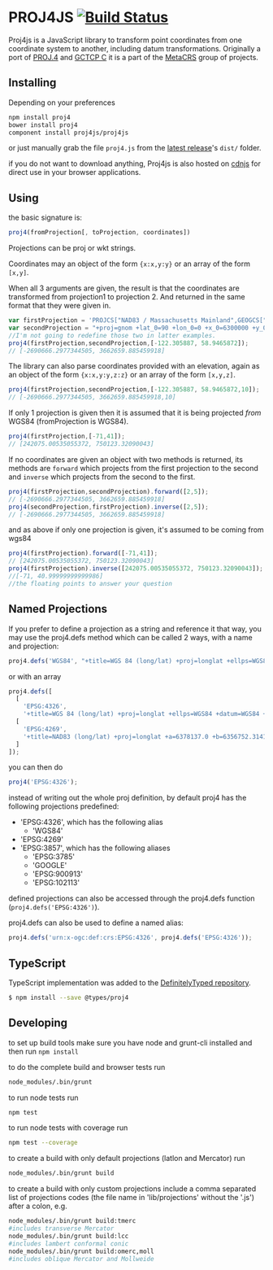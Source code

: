 # PROJ4JS [![Build Status](https://travis-ci.org/proj4js/proj4js.svg)](https://travis-ci.org/proj4js/proj4js)

Proj4js is a JavaScript library to transform point coordinates from one coordinate system to another, including datum transformations.
Originally a port of [PROJ.4](http://trac.osgeo.org/proj/) and [GCTCP C](http://edcftp.cr.usgs.gov/pub//software/gctpc) it is
a part of the [MetaCRS](http://wiki.osgeo.org/wiki/MetaCRS) group of projects.

## Installing

Depending on your preferences

```bash
npm install proj4
bower install proj4
component install proj4js/proj4js
```

or just manually grab the file `proj4.js` from the [latest release](https://github.com/proj4js/proj4js/releases)'s `dist/` folder.

if you do not want to download anything, Proj4js is also hosted on [cdnjs](http://www.cdnjs.com/libraries/proj4js) for direct use in your browser applications.

## Using

the basic signature is:

```javascript
proj4(fromProjection[, toProjection, coordinates])
```

Projections can be proj or wkt strings.

Coordinates may an object of the form `{x:x,y:y}` or an array of the form `[x,y]`.

When all 3 arguments  are given, the result is that the coordinates are transformed from projection1 to projection 2. And returned in the same format that they were given in.

```javascript
var firstProjection = 'PROJCS["NAD83 / Massachusetts Mainland",GEOGCS["NAD83",DATUM["North_American_Datum_1983",SPHEROID["GRS 1980",6378137,298.257222101,AUTHORITY["EPSG","7019"]],AUTHORITY["EPSG","6269"]],PRIMEM["Greenwich",0,AUTHORITY["EPSG","8901"]],UNIT["degree",0.01745329251994328,AUTHORITY["EPSG","9122"]],AUTHORITY["EPSG","4269"]],UNIT["metre",1,AUTHORITY["EPSG","9001"]],PROJECTION["Lambert_Conformal_Conic_2SP"],PARAMETER["standard_parallel_1",42.68333333333333],PARAMETER["standard_parallel_2",41.71666666666667],PARAMETER["latitude_of_origin",41],PARAMETER["central_meridian",-71.5],PARAMETER["false_easting",200000],PARAMETER["false_northing",750000],AUTHORITY["EPSG","26986"],AXIS["X",EAST],AXIS["Y",NORTH]]';
var secondProjection = "+proj=gnom +lat_0=90 +lon_0=0 +x_0=6300000 +y_0=6300000 +ellps=WGS84 +datum=WGS84 +units=m +no_defs";
//I'm not going to redefine those two in latter examples.
proj4(firstProjection,secondProjection,[-122.305887, 58.9465872]);
// [-2690666.2977344505, 3662659.885459918]
```

The library can also parse coordinates provided with an elevation, again as an object of the form `{x:x,y:y,z:z}` or an array of the form `[x,y,z]`.

```javascript
proj4(firstProjection,secondProjection,[-122.305887, 58.9465872,10]);
// [-2690666.2977344505, 3662659.885459918,10]
```

If only 1 projection is given then it is assumed that it is being projected *from* WGS84 (fromProjection is WGS84).

```javascript
proj4(firstProjection,[-71,41]);
// [242075.00535055372, 750123.32090043]
```

If no coordinates are given an object with two methods is returned, its methods are `forward` which projects from the first projection to the second and `inverse` which projects from the second to the first.

```javascript
proj4(firstProjection,secondProjection).forward([2,5]);
// [-2690666.2977344505, 3662659.885459918]
proj4(secondProjection,firstProjection).inverse([2,5]);
// [-2690666.2977344505, 3662659.885459918]
```

and as above if only one projection is given, it's assumed to be coming from wgs84

```javascript
proj4(firstProjection).forward([-71,41]);
// [242075.00535055372, 750123.32090043]
proj4(firstProjection).inverse([242075.00535055372, 750123.32090043]);
//[-71, 40.99999999999986]
//the floating points to answer your question
```

## Named Projections

If you prefer to define a projection as a string and reference it that way, you may use the proj4.defs method which can be called 2 ways, with a name and projection:

```js
proj4.defs('WGS84', "+title=WGS 84 (long/lat) +proj=longlat +ellps=WGS84 +datum=WGS84 +units=degrees");
```

or with an array

```js
proj4.defs([
  [
    'EPSG:4326',
    '+title=WGS 84 (long/lat) +proj=longlat +ellps=WGS84 +datum=WGS84 +units=degrees'],
  [
    'EPSG:4269',
    '+title=NAD83 (long/lat) +proj=longlat +a=6378137.0 +b=6356752.31414036 +ellps=GRS80 +datum=NAD83 +units=degrees'
  ]
]);
```

you can then do

```js
proj4('EPSG:4326');
```

instead of writing out the whole proj definition, by default proj4 has the following projections predefined:

- 'EPSG:4326', which has the following alias
    - 'WGS84'
- 'EPSG:4269'
- 'EPSG:3857', which has the following aliases
    - 'EPSG:3785'
    - 'GOOGLE'
    - 'EPSG:900913'
    - 'EPSG:102113'

defined projections can also be accessed through the proj4.defs function (`proj4.defs('EPSG:4326')`).

proj4.defs can also be used to define a named alias:

```javascript
proj4.defs('urn:x-ogc:def:crs:EPSG:4326', proj4.defs('EPSG:4326'));
```

## TypeScript

TypeScript implementation was added to the [DefinitelyTyped repository](https://github.com/DefinitelyTyped/DefinitelyTyped).

```bash
$ npm install --save @types/proj4
```

## Developing
to set up build tools make sure you have node and grunt-cli installed and then run `npm install`

to do the complete build and browser tests run

```bash
node_modules/.bin/grunt
```

to run node tests run

```bash
npm test
```

to run node tests with coverage run

```bash
npm test --coverage
```

to create a build with only default projections (latlon and Mercator) run

```bash
node_modules/.bin/grunt build
```

to create a build with only custom projections include a comma separated list of projections codes (the file name in 'lib/projections' without the '.js') after a colon, e.g.

```bash
node_modules/.bin/grunt build:tmerc
#includes transverse Mercator
node_modules/.bin/grunt build:lcc
#includes lambert conformal conic
node_modules/.bin/grunt build:omerc,moll
#includes oblique Mercator and Mollweide
```
